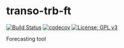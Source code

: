 # transo-trb-ft

[![Build Status](https://travis-ci.com/mwong009/TRANSPTRB19.svg?branch=master)](https://travis-ci.com/mwong009/TRANSPTRB19)
[![codecov](https://codecov.io/gh/mwong009/TRANSPTRB19/branch/master/graph/badge.svg)](https://codecov.io/gh/mwong009/TRANSPTRB19)
[![License: GPL v3](https://img.shields.io/badge/License-GPL%20v3-blue.svg)](https://www.gnu.org/licenses/gpl-3.0)

Forecasting tool
